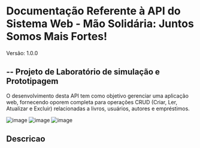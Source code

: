 # Documentação Referente à API do Sistema Web - Mão Solidária: Juntos Somos Mais Fortes! 

Versão: 1.0.0
## -- Projeto de Laboratório de simulação e Prototipagem

O desenvolvimento desta API tem como objetivo gerenciar uma aplicação web, fornecendo oporem completa para operações CRUD (Criar, Ler, Atualizar e Excluir) relacionadas a livros, usuários, autores e empréstimos.

![image](https://github.com/EduardoLopess/DeTudoUmPouco/assets/80491564/df308b61-a4e3-443d-96e4-dd7bad56ab13)
![image](https://github.com/EduardoLopess/DeTudoUmPouco/assets/80491564/be215b02-3903-4dae-8542-6473f851c1fd)
![image](https://github.com/EduardoLopess/DeTudoUmPouco/assets/80491564/7d0e0b7b-d29f-4293-8eec-c8f0de772fc7)

## Descricao

